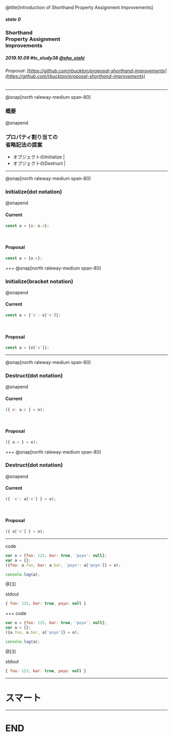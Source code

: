@title[Introduction of Shorthand Property Assignment Improvements]

##### state 0
### Shorthand<br/>Property Assignment<br/>Improvements
##### 2019.10.09 \#tc_study38 [@sho_oishi](https://twitter.com/sho_oishi)

###### Proposal: [https://github.com/rbuckton/proposal-shorthand-improvements](https://github.com/rbuckton/proposal-shorthand-improvements)

---
@snap[north raleway-medium span-80]
### 概要
@snapend

### プロパティ割り当ての<br/>省略記法の提案
 - オブジェクトのInitialize |
 - オブジェクトのDestruct | 

---
@snap[north raleway-medium span-80]
### Initialize(dot notation)
@snapend

#### Current
```JavaScript
const a = {x: o.x};
```

<br/>

#### Proposal
```JavaScript
const a = {o.x};
```

+++
@snap[north raleway-medium span-80]
### Initialize(bracket notation)
@snapend

#### Current
```JavaScript
const a = {'x': o['x']};
```

<br/>

#### Proposal
```JavaScript
const a = {o['x']};
```

---
@snap[north raleway-medium span-80]
### Destruct(dot notation)
@snapend

#### Current
```JavaScript
({ x: a.x } = o);
```

<br/>

#### Proposal
```JavaScript
({ a.x } = o);
```

+++
@snap[north raleway-medium span-80]
### Destruct(dot notation)
@snapend

#### Current
```JavaScript
({ 'x': a['x'] } = o);
```

<br/>

#### Proposal
```JavaScript
({ a['x'] } = o);
```

---
code
```JavaScript
var o = {foo: 123, bar: true, 'poyo': null};
var a = {};
({foo: a.foo, bar: a.bar, 'poyo': a['poyo']} = o);

console.log(a);
```
@[3]

stdout
```JavaScript
{ foo: 123, bar: true, poyo: null }
```

+++
code
```JavaScript
var o = {foo: 123, bar: true, 'poyo': null};
var a = {};
({a.foo, a.bar, a['poyo']} = o);

console.log(a);
```
@[3]

stdout
```JavaScript
{ foo: 123, bar: true, poyo: null }
```

---
# スマート

---
# END
